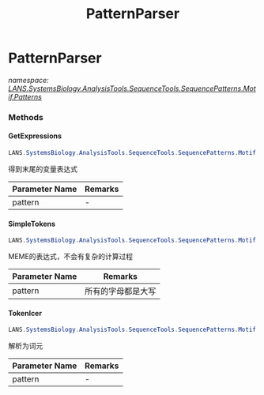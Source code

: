 ﻿---
title: PatternParser
---

# PatternParser
_namespace: [LANS.SystemsBiology.AnalysisTools.SequenceTools.SequencePatterns.Motif.Patterns](N-LANS.SystemsBiology.AnalysisTools.SequenceTools.SequencePatterns.Motif.Patterns.html)_





### Methods

#### GetExpressions
```csharp
LANS.SystemsBiology.AnalysisTools.SequenceTools.SequencePatterns.Motif.Patterns.PatternParser.GetExpressions(System.String@)
```
得到末尾的变量表达式

|Parameter Name|Remarks|
|--------------|-------|
|pattern|-|


#### SimpleTokens
```csharp
LANS.SystemsBiology.AnalysisTools.SequenceTools.SequencePatterns.Motif.Patterns.PatternParser.SimpleTokens(System.String)
```
MEME的表达式，不会有复杂的计算过程

|Parameter Name|Remarks|
|--------------|-------|
|pattern|所有的字母都是大写|


#### TokenIcer
```csharp
LANS.SystemsBiology.AnalysisTools.SequenceTools.SequencePatterns.Motif.Patterns.PatternParser.TokenIcer(System.String)
```
解析为词元

|Parameter Name|Remarks|
|--------------|-------|
|pattern|-|



